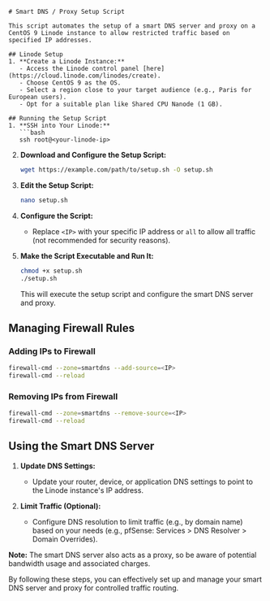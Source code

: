 ```
# Smart DNS / Proxy Setup Script

This script automates the setup of a smart DNS server and proxy on a CentOS 9 Linode instance to allow restricted traffic based on specified IP addresses.

## Linode Setup
1. **Create a Linode Instance:**
   - Access the Linode control panel [here](https://cloud.linode.com/linodes/create).
   - Choose CentOS 9 as the OS.
   - Select a region close to your target audience (e.g., Paris for European users).
   - Opt for a suitable plan like Shared CPU Nanode (1 GB).

## Running the Setup Script
1. **SSH into Your Linode:**
   ```bash
   ssh root@<your-linode-ip>
   ```

2. **Download and Configure the Setup Script:**
   ```bash
   wget https://example.com/path/to/setup.sh -O setup.sh
   ```

3. **Edit the Setup Script:**
   ```bash
   nano setup.sh
   ```

4. **Configure the Script:**
   - Replace `<IP>` with your specific IP address or `all` to allow all traffic (not recommended for security reasons).

5. **Make the Script Executable and Run It:**
   ```bash
   chmod +x setup.sh
   ./setup.sh
   ```

   This will execute the setup script and configure the smart DNS server and proxy.

## Managing Firewall Rules
### Adding IPs to Firewall
```bash
firewall-cmd --zone=smartdns --add-source=<IP>
firewall-cmd --reload
```

### Removing IPs from Firewall
```bash
firewall-cmd --zone=smartdns --remove-source=<IP>
firewall-cmd --reload
```

## Using the Smart DNS Server
1. **Update DNS Settings:**
   - Update your router, device, or application DNS settings to point to the Linode instance's IP address.

2. **Limit Traffic (Optional):**
   - Configure DNS resolution to limit traffic (e.g., by domain name) based on your needs (e.g., pfSense: Services > DNS Resolver > Domain Overrides).

**Note:** The smart DNS server also acts as a proxy, so be aware of potential bandwidth usage and associated charges.

By following these steps, you can effectively set up and manage your smart DNS server and proxy for controlled traffic routing.
```
